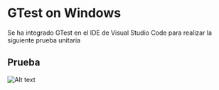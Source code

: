 # GTest on Windows
Se ha integrado GTest en el IDE de Visual Studio Code para realizar la siguiente prueba unitaria

## Prueba
![Alt text](https://github.com/oscar-pfuturi-h/gtest/images/blob/main/testing.JPG)
